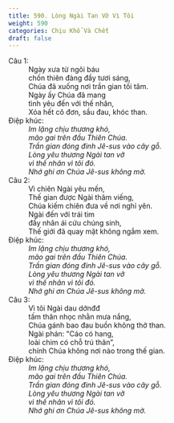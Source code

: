 ```yaml
---
title: 590. Lòng Ngài Tan Vỡ Vì Tôi
weight: 590
categories: Chịu Khổ Và Chết
draft: false
---
```

<dl><dt>Câu 1:</dt><dd data-verse="1">Ngày xưa từ ngôi báu <br/>chốn thiên đàng đầy tươi sáng, <br/>Chúa đã xuống nơi trần gian tối tăm. <br/>Ngày ấy Chúa đã mang <br/>tình yêu đến với thế nhân, <br/>Xóa hết cô đơn, sầu đau, khóc than. </dd><dt>Điệp khúc:</dt><dd data-chorus="1"><em>Im lặng chịu thương khó, <br/>mão gai trên đầu Thiên Chúa. <br/>Trần gian đóng đinh Jê-sus vào cây gỗ. <br/>Lòng yêu thương Ngài tan vỡ <br/>vì thế nhân vì tôi đó. <br/>Nhớ ghi ơn Chúa Jê-sus không mờ. </em></dd><dt>Câu 2:</dt><dd data-verse="2">Vì chiên Ngài yêu mến, <br/>Thế gian được Ngài thăm viếng, <br/>Chúa kiếm chiên đưa về nơi nghỉ yên. <br/>Ngài đến với trái tim <br/>đầy nhân ái cứu chúng sinh, <br/>Thế giới đã quay mặt không ngắm xem. </dd><dt>Điệp khúc:</dt><dd data-chorus="1"><em>Im lặng chịu thương khó, <br/>mão gai trên đầu Thiên Chúa. <br/>Trần gian đóng đinh Jê-sus vào cây gỗ. <br/>Lòng yêu thương Ngài tan vỡ <br/>vì thế nhân vì tôi đó. <br/>Nhớ ghi ơn Chúa Jê-sus không mờ. </em></dd><dt>Câu 3:</dt><dd data-verse="3">Vì tôi Ngài dau dớnđđ <br/>tấm thân nhọc nhằn mưa nắng, <br/>Chúa gánh bao đau buồn không thở than. <br/>Ngài phán: "Cáo có hang, <br/>loài chim có chỗ trú thân”, <br/>chính Chúa không nơi nào trong thế gian. </dd><dt>Điệp khúc:</dt><dd data-chorus="1"><em>Im lặng chịu thương khó, <br/>mão gai trên đầu Thiên Chúa. <br/>Trần gian đóng đinh Jê-sus vào cây gỗ. <br/>Lòng yêu thương Ngài tan vỡ <br/>vì thế nhân vì tôi đó. <br/>Nhớ ghi ơn Chúa Jê-sus không mờ. </em></dd></dl>